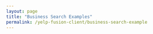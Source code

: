 ```yaml
---
layout: page
title: "Business Search Examples"
permalink: /yelp-fusion-client/business-search-example
---
```

